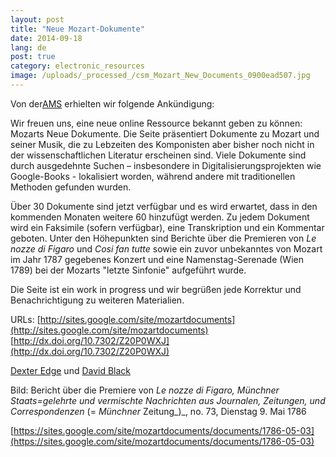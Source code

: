 ```yaml
---
layout: post
title: "Neue Mozart-Dokumente"
date: 2014-09-18
lang: de
post: true
category: electronic_resources
image: /uploads/_processed_/csm_Mozart_New_Documents_0900ead507.jpg
---
```



Von der[AMS](http://rism.info/http:// "external-link-new-window") erhielten wir folgende Ankündigung:

Wir freuen uns, eine neue online Ressource bekannt geben zu können: Mozarts Neue Dokumente. Die Seite präsentiert Dokumente zu Mozart und seiner Musik, die zu Lebzeiten des Komponisten aber bisher noch nicht in der wissenschaftlichen Literatur erscheinen sind. Viele Dokumente sind durch ausgedehnte Suchen – insbesondere in Digitalisierungsprojekten wie Google-Books - lokalisiert worden, während andere mit traditionellen Methoden gefunden wurden.

Über 30 Dokumente sind jetzt verfügbar und es wird erwartet, dass in den kommenden Monaten weitere 60 hinzufügt werden. Zu jedem Dokument wird ein Faksimile (sofern verfügbar), eine Transkription und ein Kommentar geboten. Unter den Höhepunkten sind Berichte über die Premieren von _Le nozze di Figaro_ und _Cosi fan tutte_ sowie ein zuvor unbekanntes von Mozart im Jahr 1787 gegebenes Konzert und eine Namenstag-Serenade (Wien 1789) bei der Mozarts "letzte Sinfonie" aufgeführt wurde.

Die Seite ist ein work in progress und wir begrüßen jede Korrektur und Benachrichtigung zu weiteren Materialien.

URLs:
[http://sites.google.com/site/mozartdocuments](http://sites.google.com/site/mozartdocuments)
[http://dx.doi.org/10.7302/Z20P0WXJ](http://dx.doi.org/10.7302/Z20P0WXJ)

[Dexter Edge](mailto:dexedge@gmail.com "Opens window for sending email") und [David Black](mailto:davidblack@post.harvard.edu "Opens window for sending email")

Bild: Bericht über die Premiere von _Le nozze di Figaro, Münchner Staats=gelehrte und vermischte Nachrichten aus Journalen, Zeitungen, und Correspondenzen_ (= _Münchner_ Zeitung_)_, no. 73, Dienstag 9. Mai 1786

[https://sites.google.com/site/mozartdocuments/documents/1786-05-03](https://sites.google.com/site/mozartdocuments/documents/1786-05-03)



<script type="text/javascript">var switchTo5x=true;</script><script type="text/javascript" src="http://w.sharethis.com/button/buttons.js"></script><script type="text/javascript">stLight.options({publisher: "9b601438-1ce1-49d8-bfd7-9cff5df54c17", doNotHash: false, doNotCopy: false, hashAddressBar: false});</script>


